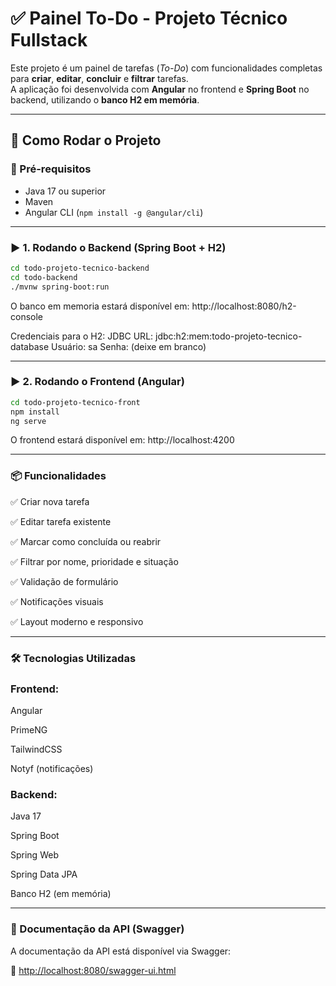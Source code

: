 # ✅ Painel To-Do - Projeto Técnico Fullstack

Este projeto é um painel de tarefas (_To-Do_) com funcionalidades completas para **criar**, **editar**, **concluir** e **filtrar** tarefas.  
A aplicação foi desenvolvida com **Angular** no frontend e **Spring Boot** no backend, utilizando o **banco H2 em memória**.

---

## 🚀 Como Rodar o Projeto

### 🧩 Pré-requisitos

- Java 17 ou superior
- Maven
- Angular CLI (`npm install -g @angular/cli`)

---

### ▶️ 1. Rodando o Backend (Spring Boot + H2)

```bash
cd todo-projeto-tecnico-backend
cd todo-backend
./mvnw spring-boot:run
```

O banco em memoria estará disponível em: http://localhost:8080/h2-console

Credenciais para o H2:
JDBC URL: jdbc:h2:mem:todo-projeto-tecnico-database
Usuário: sa
Senha: (deixe em branco)

---
### ▶️ 2. Rodando o Frontend (Angular)

```bash
cd todo-projeto-tecnico-front
npm install
ng serve
```

O frontend estará disponível em: http://localhost:4200

---

### 📦 Funcionalidades

✅ Criar nova tarefa

✅ Editar tarefa existente

✅ Marcar como concluída ou reabrir

✅ Filtrar por nome, prioridade e situação

✅ Validação de formulário

✅ Notificações visuais

✅ Layout moderno e responsivo

---

### 🛠️ Tecnologias Utilizadas

### Frontend:

Angular

PrimeNG 

TailwindCSS

Notyf (notificações)



### Backend:

Java 17

Spring Boot

Spring Web

Spring Data JPA

Banco H2 (em memória)

---


### 📘 Documentação da API (Swagger)

A documentação da API está disponível via Swagger:

🔗 [http://localhost:8080/swagger-ui.html](http://localhost:8080/swagger-ui.html)
